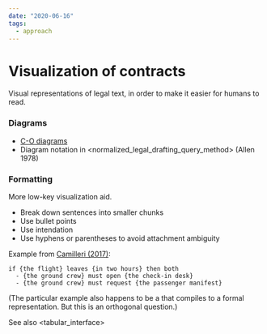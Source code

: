 ```yaml
---
date: "2020-06-16"
tags:
  - approach
---
```


# Visualization of contracts

Visual representations of legal text, in order to make it easier for humans to read.

### Diagrams

- [C-O diagrams](http://www.cse.chalmers.se/~gersch/scc2010.pdf)
- Diagram notation in <normalized_legal_drafting_query_method> (Allen 1978)

### Formatting

More low-key visualization aid.
* Break down sentences into smaller chunks
* Use bullet points
* Use intendation
* Use hyphens or parentheses to avoid attachment ambiguity

Example from [Camilleri (2017)](https://gupea.ub.gu.se/bitstream/2077/53815/1/gupea_2077_53815_1.pdf):

```
if {the flight} leaves {in two hours} then both
  - {the ground crew} must open {the check-in desk}
  - {the ground crew} must request {the passenger manifest}
```

(The particular example also happens to be a <cnl> that compiles to a formal representation. But this is an orthogonal question.)

See also <tabular_interface>
